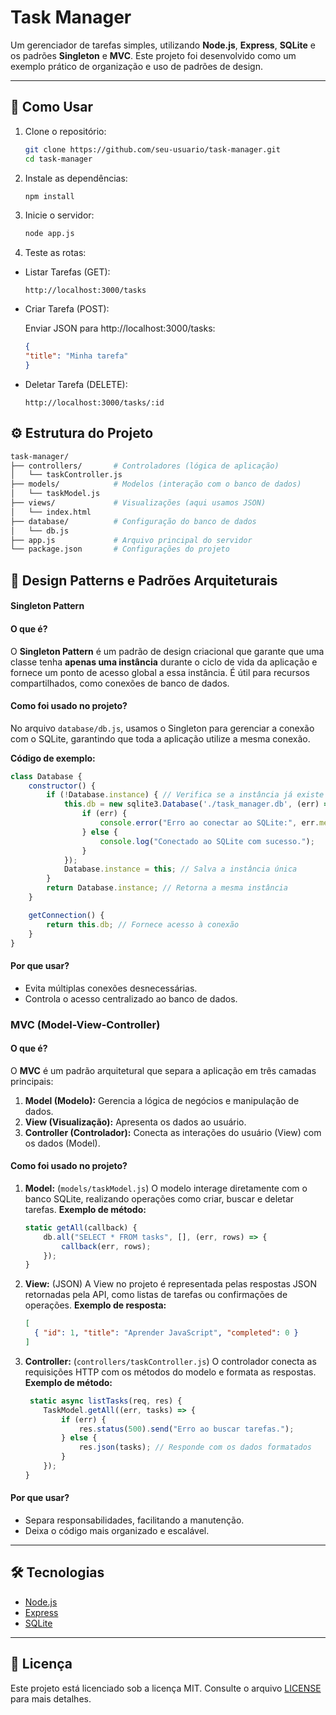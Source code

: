# **Task Manager**

Um gerenciador de tarefas simples, utilizando **Node.js**, **Express**, **SQLite** e os padrões **Singleton** e **MVC**. Este projeto foi desenvolvido como um exemplo prático de organização e uso de padrões de design.

---

## 🚀 **Como Usar**

1. Clone o repositório:  
   ```bash
   git clone https://github.com/seu-usuario/task-manager.git
   cd task-manager

2. Instale as dependências:
   ```bash
   npm install

3. Inicie o servidor:
   ```bash
   node app.js

4. Teste as rotas:

- Listar Tarefas (GET):

	```http
	http://localhost:3000/tasks

- Criar Tarefa (POST):

	Enviar JSON para http://localhost:3000/tasks:  

	```json
	{
	"title": "Minha tarefa"
	}
- Deletar Tarefa (DELETE):
	```http
	http://localhost:3000/tasks/:id
	
## ⚙️ **Estrutura do Projeto** 

```bash
task-manager/
├── controllers/       # Controladores (lógica de aplicação)
│   └── taskController.js
├── models/            # Modelos (interação com o banco de dados)
│   └── taskModel.js
├── views/             # Visualizações (aqui usamos JSON)
│   └── index.html
├── database/          # Configuração do banco de dados
│   └── db.js
├── app.js             # Arquivo principal do servidor
└── package.json       # Configurações do projeto

```

## 🔑 **Design Patterns e Padrões Arquiteturais**

#### **Singleton Pattern**

#### **O que é?**

O **Singleton Pattern** é um padrão de design criacional que garante que uma classe tenha **apenas uma instância** durante o ciclo de vida da aplicação e fornece um ponto de acesso global a essa instância. É útil para recursos compartilhados, como conexões de banco de dados.

#### **Como foi usado no projeto?**

No arquivo `database/db.js`, usamos o Singleton para gerenciar a conexão com o SQLite, garantindo que toda a aplicação utilize a mesma conexão.

**Código de exemplo:**

```javascript
class Database {
    constructor() {
        if (!Database.instance) { // Verifica se a instância já existe
            this.db = new sqlite3.Database('./task_manager.db', (err) => {
                if (err) {
                    console.error("Erro ao conectar ao SQLite:", err.message);
                } else {
                    console.log("Conectado ao SQLite com sucesso.");
                }
            });
            Database.instance = this; // Salva a instância única
        }
        return Database.instance; // Retorna a mesma instância
    }

    getConnection() {
        return this.db; // Fornece acesso à conexão
    }
}

```

#### **Por que usar?**

- Evita múltiplas conexões desnecessárias.
- Controla o acesso centralizado ao banco de dados.

### **MVC (Model-View-Controller)**

#### **O que é?**

O **MVC** é um padrão arquitetural que separa a aplicação em três camadas principais:

1. **Model (Modelo):** Gerencia a lógica de negócios e manipulação de dados.
2. **View (Visualização):** Apresenta os dados ao usuário.
3. **Controller (Controlador):** Conecta as interações do usuário (View) com os dados (Model).

#### **Como foi usado no projeto?**

1. **Model:** (`models/taskModel.js`)
   O modelo interage diretamente com o banco SQLite, realizando operações como criar, buscar e deletar tarefas.
   **Exemplo de método:**

   ```javascript
   static getAll(callback) {
       db.all("SELECT * FROM tasks", [], (err, rows) => {
           callback(err, rows);
       });
   }
   ```

2. **View:** (JSON)
   A View no projeto é representada pelas respostas JSON retornadas pela API, como listas de tarefas ou confirmações de operações.
   **Exemplo de resposta:**

   ```json
   [
     { "id": 1, "title": "Aprender JavaScript", "completed": 0 }
   ]
   ```

3. **Controller:** (`controllers/taskController.js`)
   O controlador conecta as requisições HTTP com os métodos do modelo e formata as respostas.
   **Exemplo de método:**

   ```javascript
    static async listTasks(req, res) {
       TaskModel.getAll((err, tasks) => {
           if (err) {
               res.status(500).send("Erro ao buscar tarefas.");
           } else {
               res.json(tasks); // Responde com os dados formatados
           }
       });
   }
   ```

#### **Por que usar?**

- Separa responsabilidades, facilitando a manutenção.
- Deixa o código mais organizado e escalável.

------

## 🛠️ **Tecnologias**

- [Node.js](https://nodejs.org/)
- [Express](https://expressjs.com/)
- [SQLite](https://www.sqlite.org/)

------

## 📄 **Licença**

Este projeto está licenciado sob a licença MIT. Consulte o arquivo [LICENSE](./LICENCE) para mais detalhes.
